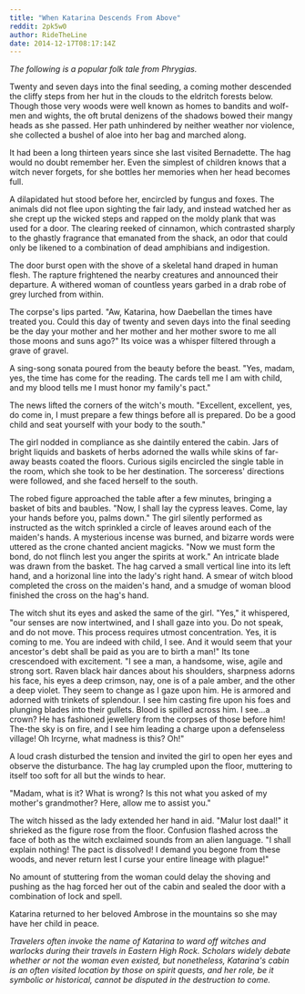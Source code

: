 ```yaml
---
title: "When Katarina Descends From Above"
reddit: 2pk5w0
author: RideTheLine
date: 2014-12-17T08:17:14Z
---
```


*The following is a popular folk tale from Phrygias.*  

Twenty and seven days into the final seeding, a coming mother descended the cliffy steps from her hut in the clouds to the eldritch forests below. Though those very woods were well known as homes to bandits and wolf-men and wights, the oft brutal denizens of the shadows bowed their mangy heads as she passed. Her path unhindered by neither weather nor violence, she collected a bushel of aloe into her bag and marched along.  

It had been a long thirteen years since she last visited Bernadette. The hag would no doubt remember her. Even the simplest of children knows that a witch never forgets, for she bottles her memories when her head becomes full.  

A dilapidated hut stood before her, encircled by fungus and foxes. The animals did not flee upon sighting the fair lady, and instead watched her as she crept up the wicked steps and rapped on the moldy plank that was used for a door. The clearing reeked of cinnamon, which contrasted sharply to the ghastly fragrance that emanated from the shack, an odor that could only be likened to a combination of dead amphibians and indigestion.  

The door burst open with the shove of a skeletal hand draped in human flesh. The rapture frightened the nearby creatures and announced their departure. A withered woman of countless years garbed in a drab robe of grey lurched from within.  

The corpse's lips parted. "Aw, Katarina, how Daebellan the times have treated you. Could this day of twenty and seven days into the final seeding be the day your mother and her mother and her mother swore to me all those moons and suns ago?" Its voice was a whisper filtered through a grave of gravel.  

A sing-song sonata poured from the beauty before the beast. "Yes, madam, yes, the time has come for the reading. The cards tell me I am with child, and my blood tells me I must honor my family's pact."  

The news lifted the corners of the witch's mouth. "Excellent, excellent, yes, do come in, I must prepare a few things before all is prepared. Do be a good child and seat yourself with your body to the south."  

The girl nodded in compliance as she daintily entered the cabin. Jars of bright liquids and baskets of herbs adorned the walls while skins of far-away beasts coated the floors. Curious sigils encircled the single table in the room, which she took to be her destination. The sorceress' directions were followed, and she faced herself to the south.  

The robed figure approached the table after a few minutes, bringing a basket of bits and baubles. "Now, I shall lay the cypress leaves. Come, lay your hands before you, palms down." The girl silently performed as instructed as the witch sprinkled a circle of leaves around each of the maiden's hands. A mysterious incense was burned, and bizarre words were uttered as the crone chanted ancient magicks. "Now we must form the bond, do not flinch lest you anger the spirits at work." An intricate blade was drawn from the basket. The hag carved a small vertical line into its left hand, and a horizonal line into the lady's right hand. A smear of witch blood completed the cross on the maiden's hand, and a smudge of woman blood finished the cross on the hag's hand.  

The witch shut its eyes and asked the same of the girl. "Yes," it whispered, "our senses are now intertwined, and I shall gaze into you. Do not speak, and do not move. This process requires utmost concentration. Yes, it is coming to me. You are indeed with child, I see. And it would seem that your ancestor's debt shall be paid as you are to birth a man!" Its tone crescendoed with excitement. "I see a man, a handsome, wise, agile and strong sort. Raven black hair dances about his shoulders, sharpness adorns his face, his eyes a deep crimson, nay, one is of a pale amber, and the other a deep violet. They seem to change as I gaze upon him. He is armored and adorned with trinkets of splendour. I see him casting fire upon his foes and plunging blades into their gullets. Blood is spilled across him. I see...a crown? He has fashioned jewellery from the corpses of those before him! The-the sky is on fire, and I see him leading a charge upon a defenseless village! Oh Ircyrne, what madness is this? Oh!"  

A loud crash disturbed the tension and invited the girl to open her eyes and observe the disturbance. The hag lay crumpled upon the floor, muttering to itself too soft for all but the winds to hear.  

"Madam, what is it? What is wrong? Is this not what you asked of my mother's grandmother? Here, allow me to assist you."  

The witch hissed as the lady extended her hand in aid. "Malur lost daal!" it shrieked as the figure rose from the floor. Confusion flashed across the face of both as the witch exclaimed sounds from an alien language. "I shall explain nothing! The pact is dissolved! I demand you begone from these woods, and never return lest I curse your entire lineage with plague!"  

No amount of stuttering from the woman could delay the shoving and pushing as the hag forced her out of the cabin and sealed the door with a combination of lock and spell.  

Katarina returned to her beloved Ambrose in the mountains so she may have her child in peace.  

*Travelers often invoke the name of Katarina to ward off witches and warlocks during their travels in Eastern High Rock. Scholars widely debate whether or not the woman even existed, but nonetheless, Katarina's cabin is an often visited location by those on spirit quests, and her role, be it symbolic or historical, cannot be disputed in the destruction to come.*
